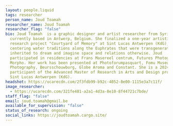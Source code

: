 ```yaml
---
layout: people.liquid
tags: researcher
person_name: Joud Toamah
researcher_name: Joud Toamah
researcher_flag: "false"
bio: Joud Toamah  is a graphic designer and artist researcher from Syria
  currently based in Antwerp, Belgium. She finalized a one-year artistic
  research project "Courtyard of Memory" at Sint Lucas Antwerpen (KdG),
  centering water traditions along the Euphrates that were transgenerationally
  inherited to dream and imagine space and relations otherwise. Joud
  participated in residencies at Frans Masereel centrum, Futures Photography and
  Morpho. Her work has been presented at Photoforumpasquart, Fomu Museum of
  Photography, Beursschouwburg, Globe Aroma and Constant. She is a 2024-2025
  participant of the Advanced Master of Research in Arts and Design program at
  Sint Lucas Antwerpen (KdG).
headshot: https://ucarecdn.com/2f3fdb99-b92c-4052-8e00-1115e3a7c11f/
image_researcher:
  - https://ucarecdn.com/321fe481-a2a1-4d3a-8e10-8f44721c7bde/
staff_flag: "false"
email: joud.toamah@gmail.be
available_for_supervision: "false"
status_of_research: ongoing
social_links: https://joudtoamah.cargo.site/
---
```

